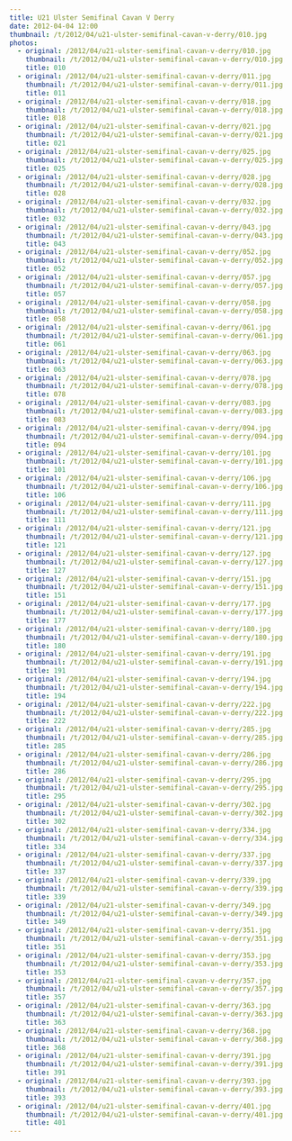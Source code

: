 ```yaml
---
title: U21 Ulster Semifinal Cavan V Derry
date: 2012-04-04 12:00
thumbnail: /t/2012/04/u21-ulster-semifinal-cavan-v-derry/010.jpg
photos:
  - original: /2012/04/u21-ulster-semifinal-cavan-v-derry/010.jpg
    thumbnail: /t/2012/04/u21-ulster-semifinal-cavan-v-derry/010.jpg
    title: 010
  - original: /2012/04/u21-ulster-semifinal-cavan-v-derry/011.jpg
    thumbnail: /t/2012/04/u21-ulster-semifinal-cavan-v-derry/011.jpg
    title: 011
  - original: /2012/04/u21-ulster-semifinal-cavan-v-derry/018.jpg
    thumbnail: /t/2012/04/u21-ulster-semifinal-cavan-v-derry/018.jpg
    title: 018
  - original: /2012/04/u21-ulster-semifinal-cavan-v-derry/021.jpg
    thumbnail: /t/2012/04/u21-ulster-semifinal-cavan-v-derry/021.jpg
    title: 021
  - original: /2012/04/u21-ulster-semifinal-cavan-v-derry/025.jpg
    thumbnail: /t/2012/04/u21-ulster-semifinal-cavan-v-derry/025.jpg
    title: 025
  - original: /2012/04/u21-ulster-semifinal-cavan-v-derry/028.jpg
    thumbnail: /t/2012/04/u21-ulster-semifinal-cavan-v-derry/028.jpg
    title: 028
  - original: /2012/04/u21-ulster-semifinal-cavan-v-derry/032.jpg
    thumbnail: /t/2012/04/u21-ulster-semifinal-cavan-v-derry/032.jpg
    title: 032
  - original: /2012/04/u21-ulster-semifinal-cavan-v-derry/043.jpg
    thumbnail: /t/2012/04/u21-ulster-semifinal-cavan-v-derry/043.jpg
    title: 043
  - original: /2012/04/u21-ulster-semifinal-cavan-v-derry/052.jpg
    thumbnail: /t/2012/04/u21-ulster-semifinal-cavan-v-derry/052.jpg
    title: 052
  - original: /2012/04/u21-ulster-semifinal-cavan-v-derry/057.jpg
    thumbnail: /t/2012/04/u21-ulster-semifinal-cavan-v-derry/057.jpg
    title: 057
  - original: /2012/04/u21-ulster-semifinal-cavan-v-derry/058.jpg
    thumbnail: /t/2012/04/u21-ulster-semifinal-cavan-v-derry/058.jpg
    title: 058
  - original: /2012/04/u21-ulster-semifinal-cavan-v-derry/061.jpg
    thumbnail: /t/2012/04/u21-ulster-semifinal-cavan-v-derry/061.jpg
    title: 061
  - original: /2012/04/u21-ulster-semifinal-cavan-v-derry/063.jpg
    thumbnail: /t/2012/04/u21-ulster-semifinal-cavan-v-derry/063.jpg
    title: 063
  - original: /2012/04/u21-ulster-semifinal-cavan-v-derry/078.jpg
    thumbnail: /t/2012/04/u21-ulster-semifinal-cavan-v-derry/078.jpg
    title: 078
  - original: /2012/04/u21-ulster-semifinal-cavan-v-derry/083.jpg
    thumbnail: /t/2012/04/u21-ulster-semifinal-cavan-v-derry/083.jpg
    title: 083
  - original: /2012/04/u21-ulster-semifinal-cavan-v-derry/094.jpg
    thumbnail: /t/2012/04/u21-ulster-semifinal-cavan-v-derry/094.jpg
    title: 094
  - original: /2012/04/u21-ulster-semifinal-cavan-v-derry/101.jpg
    thumbnail: /t/2012/04/u21-ulster-semifinal-cavan-v-derry/101.jpg
    title: 101
  - original: /2012/04/u21-ulster-semifinal-cavan-v-derry/106.jpg
    thumbnail: /t/2012/04/u21-ulster-semifinal-cavan-v-derry/106.jpg
    title: 106
  - original: /2012/04/u21-ulster-semifinal-cavan-v-derry/111.jpg
    thumbnail: /t/2012/04/u21-ulster-semifinal-cavan-v-derry/111.jpg
    title: 111
  - original: /2012/04/u21-ulster-semifinal-cavan-v-derry/121.jpg
    thumbnail: /t/2012/04/u21-ulster-semifinal-cavan-v-derry/121.jpg
    title: 121
  - original: /2012/04/u21-ulster-semifinal-cavan-v-derry/127.jpg
    thumbnail: /t/2012/04/u21-ulster-semifinal-cavan-v-derry/127.jpg
    title: 127
  - original: /2012/04/u21-ulster-semifinal-cavan-v-derry/151.jpg
    thumbnail: /t/2012/04/u21-ulster-semifinal-cavan-v-derry/151.jpg
    title: 151
  - original: /2012/04/u21-ulster-semifinal-cavan-v-derry/177.jpg
    thumbnail: /t/2012/04/u21-ulster-semifinal-cavan-v-derry/177.jpg
    title: 177
  - original: /2012/04/u21-ulster-semifinal-cavan-v-derry/180.jpg
    thumbnail: /t/2012/04/u21-ulster-semifinal-cavan-v-derry/180.jpg
    title: 180
  - original: /2012/04/u21-ulster-semifinal-cavan-v-derry/191.jpg
    thumbnail: /t/2012/04/u21-ulster-semifinal-cavan-v-derry/191.jpg
    title: 191
  - original: /2012/04/u21-ulster-semifinal-cavan-v-derry/194.jpg
    thumbnail: /t/2012/04/u21-ulster-semifinal-cavan-v-derry/194.jpg
    title: 194
  - original: /2012/04/u21-ulster-semifinal-cavan-v-derry/222.jpg
    thumbnail: /t/2012/04/u21-ulster-semifinal-cavan-v-derry/222.jpg
    title: 222
  - original: /2012/04/u21-ulster-semifinal-cavan-v-derry/285.jpg
    thumbnail: /t/2012/04/u21-ulster-semifinal-cavan-v-derry/285.jpg
    title: 285
  - original: /2012/04/u21-ulster-semifinal-cavan-v-derry/286.jpg
    thumbnail: /t/2012/04/u21-ulster-semifinal-cavan-v-derry/286.jpg
    title: 286
  - original: /2012/04/u21-ulster-semifinal-cavan-v-derry/295.jpg
    thumbnail: /t/2012/04/u21-ulster-semifinal-cavan-v-derry/295.jpg
    title: 295
  - original: /2012/04/u21-ulster-semifinal-cavan-v-derry/302.jpg
    thumbnail: /t/2012/04/u21-ulster-semifinal-cavan-v-derry/302.jpg
    title: 302
  - original: /2012/04/u21-ulster-semifinal-cavan-v-derry/334.jpg
    thumbnail: /t/2012/04/u21-ulster-semifinal-cavan-v-derry/334.jpg
    title: 334
  - original: /2012/04/u21-ulster-semifinal-cavan-v-derry/337.jpg
    thumbnail: /t/2012/04/u21-ulster-semifinal-cavan-v-derry/337.jpg
    title: 337
  - original: /2012/04/u21-ulster-semifinal-cavan-v-derry/339.jpg
    thumbnail: /t/2012/04/u21-ulster-semifinal-cavan-v-derry/339.jpg
    title: 339
  - original: /2012/04/u21-ulster-semifinal-cavan-v-derry/349.jpg
    thumbnail: /t/2012/04/u21-ulster-semifinal-cavan-v-derry/349.jpg
    title: 349
  - original: /2012/04/u21-ulster-semifinal-cavan-v-derry/351.jpg
    thumbnail: /t/2012/04/u21-ulster-semifinal-cavan-v-derry/351.jpg
    title: 351
  - original: /2012/04/u21-ulster-semifinal-cavan-v-derry/353.jpg
    thumbnail: /t/2012/04/u21-ulster-semifinal-cavan-v-derry/353.jpg
    title: 353
  - original: /2012/04/u21-ulster-semifinal-cavan-v-derry/357.jpg
    thumbnail: /t/2012/04/u21-ulster-semifinal-cavan-v-derry/357.jpg
    title: 357
  - original: /2012/04/u21-ulster-semifinal-cavan-v-derry/363.jpg
    thumbnail: /t/2012/04/u21-ulster-semifinal-cavan-v-derry/363.jpg
    title: 363
  - original: /2012/04/u21-ulster-semifinal-cavan-v-derry/368.jpg
    thumbnail: /t/2012/04/u21-ulster-semifinal-cavan-v-derry/368.jpg
    title: 368
  - original: /2012/04/u21-ulster-semifinal-cavan-v-derry/391.jpg
    thumbnail: /t/2012/04/u21-ulster-semifinal-cavan-v-derry/391.jpg
    title: 391
  - original: /2012/04/u21-ulster-semifinal-cavan-v-derry/393.jpg
    thumbnail: /t/2012/04/u21-ulster-semifinal-cavan-v-derry/393.jpg
    title: 393
  - original: /2012/04/u21-ulster-semifinal-cavan-v-derry/401.jpg
    thumbnail: /t/2012/04/u21-ulster-semifinal-cavan-v-derry/401.jpg
    title: 401
---
```

